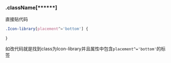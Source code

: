 
### .className[******] 

直接贴代码
```css
.Icon-library[placement^='bottom'] {
  
}
```
如改代码就是找到class为Icon-library并且属性中包含`placement^='bottom'`的标签